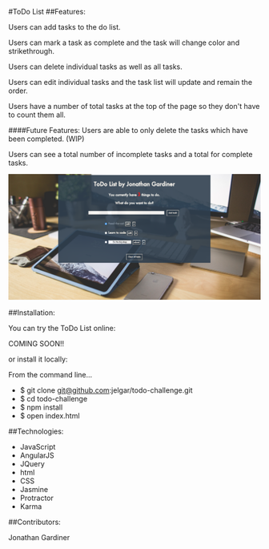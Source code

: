 #ToDo List
##Features:

Users can add tasks to the do list.

Users can mark a task as complete and the task will change color and strikethrough.

Users can delete individual tasks as well as all tasks.

Users can edit individual tasks and the task list will update and remain the order.

Users have a number of total tasks at the top of the page so they don't have to count them all.

####Future Features:
Users are able to only delete the tasks which have been completed. (WIP)

Users can see a total number of incomplete tasks and a total for complete tasks.


![alt text](./images/todo_screenshot.png "Todo screenshot1")

##Installation:

You can try the ToDo List online:

COMING SOON!!

or install it locally:

From the command line...

* $ git clone git@github.com:jelgar/todo-challenge.git
* $ cd todo-challenge
* $ npm install
* $ open index.html

##Technologies:

* JavaScript
* AngularJS
* JQuery
* html
* CSS
* Jasmine
* Protractor
* Karma


##Contributors:

Jonathan Gardiner
